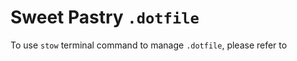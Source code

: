# Sweet Pastry `.dotfile`
To use `stow` terminal command to manage `.dotfile`, please refer to [](https://www.gnu.org/software/stow/stow.html)